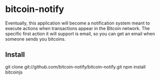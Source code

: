 # bitcoin-notify

Eventually, this application will become a notification system meant to execute
actions when transactions appear in the Bitcoin network. The specific first
action it will support is email, so you can get an email when someone sends you
bitcoins.

## Install

  git clone git://github.com/bitcoin-notify/bitcoin-notify.git
  npm install bitcoinjs

